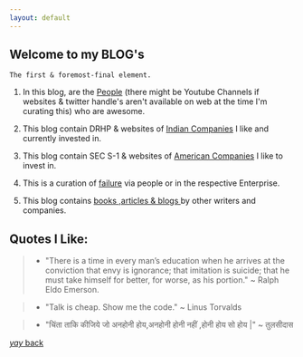 ```yaml
---
layout: default
---
```


## Welcome to my BLOG's

```
The first & foremost-final element.
```

1. In this blog, are the [People](https://srterm.github.io/srt/people.html) (there might be Youtube Channels if websites & twitter handle's aren't available on web at the time I'm curating this) who are awesome.


2. This blog contain DRHP & websites of  [Indian Companies](https://srterm.github.io/srt/indian.html) I like and currently invested in.


3. This blog contain SEC S-1 & websites of [American Companies](https://srterm.github.io/srt/american.html) I like to invest in.


4. This is a curation of [failure](https://srterm.github.io/srt/failure.html) via people or in the respective Enterprise.


5. This blog contains [books ,articles & blogs ](https://srterm.github.io/srt/bookartog.html) by other writers and companies.



## Quotes I Like:

> - "There is a time in every man’s education when he arrives at the conviction that envy is ignorance; that imitation is suicide; that he must take himself for better, for worse, as his portion." ~ Ralph Eldo Emerson.
 
> - "Talk is cheap. Show me the code." ~ Linus Torvalds

>  - "चिंता ताकि कीजिये जो अनहोनी होय,अनहोनी होनी नहीं ,होनी होय सो होय |"  ~  तुलसीदास

 

[_yay_ back](./)
